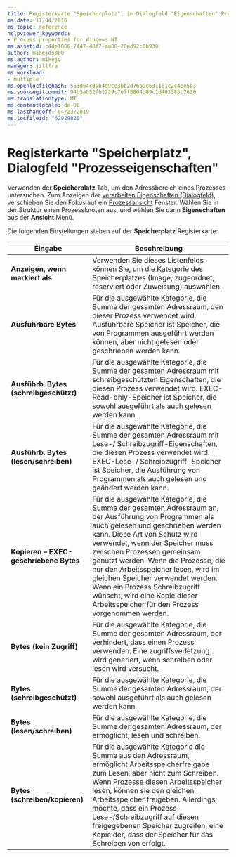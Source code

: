 ```yaml
---
title: Registerkarte "Speicherplatz", im Dialogfeld "Eigenschaften" Process | Microsoft-Dokumentation
ms.date: 11/04/2016
ms.topic: reference
helpviewer_keywords:
- Process properties for Windows NT
ms.assetid: c4de1866-7447-48f7-aa88-28ad92c0b930
author: mikejo5000
ms.author: mikejo
manager: jillfra
ms.workload:
- multiple
ms.openlocfilehash: 563d54c39b4d9ce3bb2d76a9e531161c2c4ee5b3
ms.sourcegitcommit: 94b3a052fb1229c7e7f8804b09c1d403385c7630
ms.translationtype: MT
ms.contentlocale: de-DE
ms.lasthandoff: 04/23/2019
ms.locfileid: "62929820"
---
```

# <a name="space-tab-process-properties-dialog-box"></a>Registerkarte "Speicherplatz", Dialogfeld "Prozesseigenschaften"
Verwenden der **Speicherplatz** Tab, um den Adressbereich eines Prozesses untersuchen. Zum Anzeigen der [verarbeiten Eigenschaften (Dialogfeld)](../debugger/process-properties-dialog-box.md), verschieben Sie den Fokus auf ein [Prozessansicht](../debugger/processes-view.md) Fenster. Wählen Sie in der Struktur einen Prozessknoten aus, und wählen Sie dann **Eigenschaften** aus der **Ansicht** Menü.

 Die folgenden Einstellungen stehen auf der **Speicherplatz** Registerkarte:

|Eingabe|Beschreibung|
|-----------|-----------------|
|**Anzeigen, wenn markiert als**|Verwenden Sie dieses Listenfelds können Sie, um die Kategorie des Speicherplatzes (Image, zugeordnet, reserviert oder Zuweisung) auswählen.|
|**Ausführbare Bytes**|Für die ausgewählte Kategorie, die Summe der gesamten Adressraum, den dieser Prozess verwendet wird. Ausführbare Speicher ist Speicher, die von Programmen ausgeführt werden können, aber nicht gelesen oder geschrieben werden kann.|
|**Ausführb. Bytes (schreibgeschützt)**|Für die ausgewählte Kategorie, die Summe der gesamten Adressraum mit schreibgeschützten Eigenschaften, die diesen Prozess verwendet wird. EXEC-Read-only-Speicher ist Speicher, die sowohl ausgeführt als auch gelesen werden kann.|
|**Ausführb. Bytes (lesen/schreiben)**|Für die ausgewählte Kategorie, die Summe der gesamten Adressraum mit Lese-/ Schreibzugriff-Eigenschaften, die diesen Prozess verwendet wird. EXEC-Lese-/ Schreibzugriff-Speicher ist Speicher, die Ausführung von Programmen als auch gelesen und geändert werden kann.|
|**Kopieren – EXEC-geschriebene Bytes**|Für die ausgewählte Kategorie, die Summe der gesamten Adressraum an, der Ausführung von Programmen als auch gelesen und geschrieben werden kann. Diese Art von Schutz wird verwendet, wenn der Speicher muss zwischen Prozessen gemeinsam genutzt werden. Wenn die Prozesse, die nur den Arbeitsspeicher lesen, wird im gleichen Speicher verwendet werden. Wenn ein Prozess Schreibzugriff wünscht, wird eine Kopie dieser Arbeitsspeicher für den Prozess vorgenommen werden.|
|**Bytes (kein Zugriff)**|Für die ausgewählte Kategorie, die Summe der gesamten Adressraum, der verhindert, dass einen Prozess verwenden. Eine zugriffsverletzung wird generiert, wenn schreiben oder lesen wird versucht.|
|**Bytes (schreibgeschützt)**|Für die ausgewählte Kategorie, die Summe der gesamten Adressraum, der sowohl ausgeführt als auch gelesen werden kann.|
|**Bytes (lesen/schreiben)**|Für die ausgewählte Kategorie, die Summe der gesamten Adressraum, der ermöglicht, lesen und schreiben.|
|**Bytes (schreiben/kopieren)**|Für die ausgewählte Kategorie die Summe aus den Adressraum, ermöglicht Arbeitsspeicherfreigabe zum Lesen, aber nicht zum Schreiben. Wenn Prozesse diesen Arbeitsspeicher lesen, können sie den gleichen Arbeitsspeicher freigeben. Allerdings möchte, dass ein Prozess Lese-/Schreibzugriff auf diesen freigegebenen Speicher zugreifen, eine Kopie der, dass der Speicher für das Schreiben von erfolgt.|